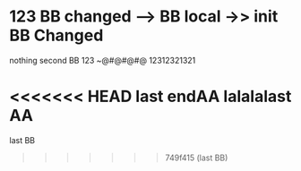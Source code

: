 # 123 BB changed --> BB local ->> init BB Changed

nothing second BB
123
~@#@#@#@
12312321321

<<<<<<< HEAD
last endAA
lalalalast AA
=======
last BB
>>>>>>> 749f415 (last BB)
